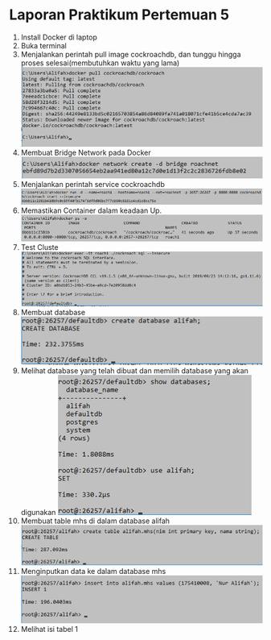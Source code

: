 # Laporan Praktikum Pertemuan 5

1. Install Docker di laptop
2. Buka terminal
3. Menjalankan perintah pull image cockroachdb, dan tunggu hingga proses selesai(membutuhkan waktu yang lama)
![](./prak1.png)
4. Membuat Bridge Network pada Docker
![](./prak2.png)
5. Menjalankan perintah service cockroachdb
![](./prak3.png)
6. Memastikan Container dalam keadaan Up.
![](./prak4.png)
7. Test Cluste
![](./prak5.png)
8. Membuat database
![](./prak6.png)
9. Melihat database yang telah dibuat dan memilih database yang akan digunakan
![](./prak7.png)
10. Membuat table mhs di dalam database alifah
![](./prak8.png)
11. Menginputkan data ke dalam database mhs
![](./prak9.png)
12. Melihat isi tabel
1[](./prak10.png)
